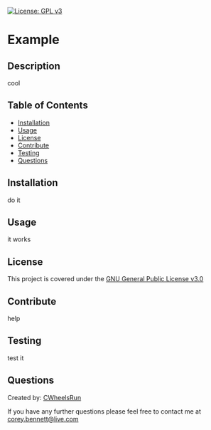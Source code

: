
  [![License: GPL v3](https://img.shields.io/badge/License-GPLv3-blue.svg)](https://www.gnu.org/licenses/)

  # Example

  ## Description
  cool

  ## Table of Contents
  * [Installation](#installation)
  * [Usage](#usage)
  * [License](#license)
  * [Contribute](#contribute)
  * [Testing](#testing) 
  * [Questions](#questions)
  
  ## Installation
  do it

  ## Usage
  it works

  ## License
  This project is covered under the [GNU General Public License v3.0](https://www.gnu.org/licenses/)

  ## Contribute
  help

  ## Testing
  test it

  ## Questions
  Created by: [CWheelsRun](https://github.com/CWheelsRun)
  
  If you have any further questions please feel free to contact me at [corey.bennett@live.com](corey.bennett@live.com)

